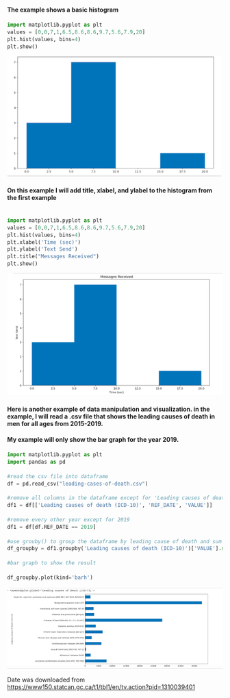 #### The example shows a basic histogram
```python 
import matplotlib.pyplot as plt
values = [0,0,7,1,6.5,8.6,8.6,9.7,5.6,7.9,20]
plt.hist(values, bins=4)
plt.show()

```
<img src="histogram.png" width="500" />

#### On this example I will add title, xlabel, and ylabel to the histogram from the first example
```python

import matplotlib.pyplot as plt
values = [0,0,7,1,6.5,8.6,8.6,9.7,5.6,7.9,20]
plt.hist(values, bins=4)
plt.xlabel('Time (sec)')
plt.ylabel('Text Send')
plt.title("Messages Received")
plt.show()

```
<img src="histogram3.png" width="600" />

#### Here is another example of data manipulation and visualization. in the example, I will read a .csv file that shows the leading causes of death in men for all ages from 2015-2019.
#### My example will only show the bar graph for the year 2019.
```python
import matplotlib.pyplot as plt
import pandas as pd

#read the csv file into dataframe
df = pd.read_csv("leading-cases-of-death.csv")

#remove all columns in the dataframe except for 'Leading causes of death (ICD-10)', 'REF_DATE', 'VALUE'
df1 = df[['Leading causes of death (ICD-10)', 'REF_DATE', 'VALUE']]

#remove every other year except for 2019
df1 = df[df.REF_DATE == 2019]

#use grouby() to group the dataframe by leading cause of death and sum the values
df_groupby = df1.groupby('Leading causes of death (ICD-10)')['VALUE'].sum()

#bar graph to show the result

df_groupby.plot(kind='barh')

```
<img src="Histogram2.png" width="900" />


Date was downloaded from https://www150.statcan.gc.ca/t1/tbl1/en/tv.action?pid=1310039401